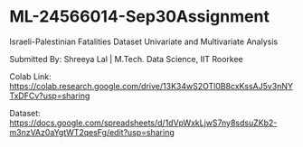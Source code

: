 # ML-24566014-Sep30Assignment
Israeli-Palestinian Fatalities Dataset
Univariate and Multivariate Analysis

Submitted By:
Shreeya Lal | M.Tech. Data Science, IIT Roorkee

Colab Link: 
https://colab.research.google.com/drive/13K34wS2OTl0B8cxKssAJ5v3nNYTxDFCv?usp=sharing

Dataset:
https://docs.google.com/spreadsheets/d/1dVpWxkLjwS7ny8sdsuZKb2-m3nzVAz0aYgtWT2qesFg/edit?usp=sharing
